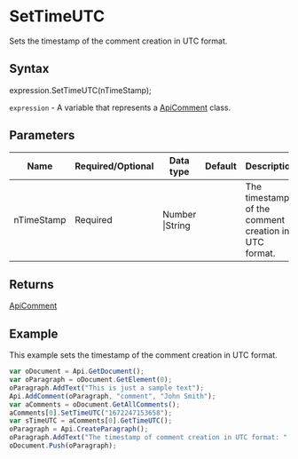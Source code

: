 # SetTimeUTC

Sets the timestamp of the comment creation in UTC format.

## Syntax

expression.SetTimeUTC(nTimeStamp);

`expression` - A variable that represents a [ApiComment](../ApiComment.md) class.

## Parameters

| **Name** | **Required/Optional** | **Data type** | **Default** | **Description** |
| ------------- | ------------- | ------------- | ------------- | ------------- |
| nTimeStamp | Required | Number &#124;String |  | The timestamp of the comment creation in UTC format. |

## Returns

[ApiComment](../../ApiComment/ApiComment.md)

## Example

This example sets the timestamp of the comment creation in UTC format.

```javascript
var oDocument = Api.GetDocument();
var oParagraph = oDocument.GetElement(0);
oParagraph.AddText("This is just a sample text");
Api.AddComment(oParagraph, "comment", "John Smith");
var aComments = oDocument.GetAllComments();
aComments[0].SetTimeUTC("1672247153658");
var sTimeUTC = aComments[0].GetTimeUTC();
oParagraph = Api.CreateParagraph();
oParagraph.AddText("The timestamp of comment creation in UTC format: " + sTimeUTC);
oDocument.Push(oParagraph);
```
